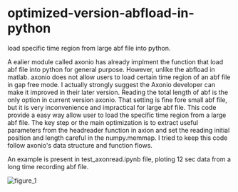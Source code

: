 # optimized-version-abfload-in-python
load specific time region from large abf file into python.

A ealier module called axonio has already implment the function that load abf file into python for general purpose.
However, unlike the abfload in matlab. axonio does not allow users to load certain time region of an abf file in gap free mode. 
I actually strongly suggest the Axonio developer can make it improved in their later version. Reading the total length of abf is the 
only option in current version axonio. That setting is fine fore small abf file, but it is very inconvenience  and impractical for large abf file.
This code provide a easy way  allow user to load the specific time region from a large abf file. The key step or the main optimization is to extract useful parameters from the headreader function in axion and set the reading initial position and length careful in the numpy.memmap. I tried to keep this code follow axonio's data structure and function flows.

An example is present in test_axonread.ipynb file, ploting 12 sec data from a long time recording abf file.

![figure_1](https://cloud.githubusercontent.com/assets/19654472/19011695/334d8f8c-876c-11e6-87d8-a4662d1f189d.png)
